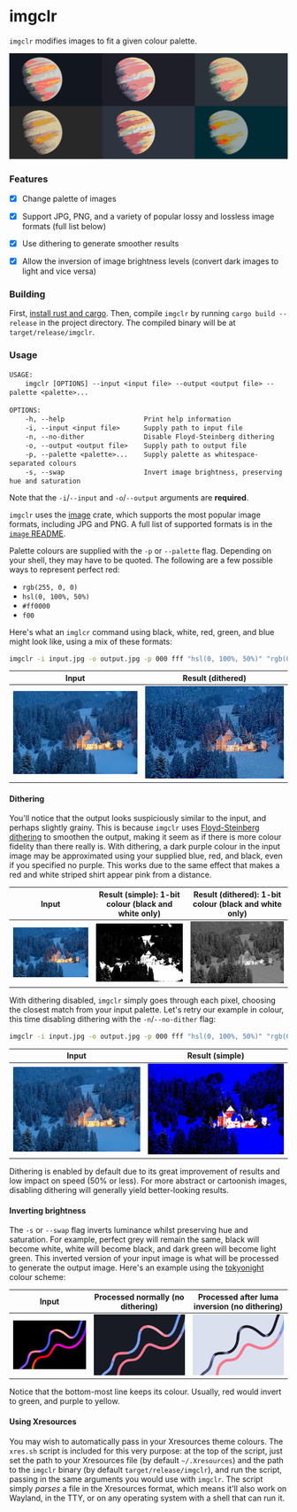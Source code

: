 # imgclr

`imgclr` modifies images to fit a given colour palette.

![Banner image](examples/planet-volumes/planet-volumes.jpg)

### Features
- [x] Change palette of images
- [x] Support JPG, PNG, and a variety of popular lossy and lossless image formats (full list below)
- [x] Use dithering to generate smoother results
- [x] Allow the inversion of image brightness levels (convert dark images to light and vice versa)


### Building

First, [install rust and cargo](https://doc.rust-lang.org/cargo/getting-started/installation.html). Then, compile
`imgclr` by running `cargo build --release` in the project directory. The compiled binary will be at
`target/release/imgclr`.


### Usage

```
USAGE:
    imgclr [OPTIONS] --input <input file> --output <output file> --palette <palette>...

OPTIONS:
    -h, --help                    Print help information
    -i, --input <input file>      Supply path to input file
    -n, --no-dither               Disable Floyd-Steinberg dithering
    -o, --output <output file>    Supply path to output file
    -p, --palette <palette>...    Supply palette as whitespace-separated colours
    -s, --swap                    Invert image brightness, preserving hue and saturation
```
Note that the `-i`/`--input` and `-o`/`--output` arguments are **required**.

`imgclr` uses the [image](https://docs.rs/image/latest/image/) crate, which supports the most popular image formats,
including JPG and PNG. A full list of supported formats is in the [`image` README](https://github.com/image-rs/image).

Palette colours are supplied with the `-p` or `--palette` flag. Depending on your shell, they may have to be
quoted. The following are a few possible ways to represent perfect red:
* `rgb(255, 0, 0)`
* `hsl(0, 100%, 50%)`
* `#ff0000`
* `f00`

Here's what an `imglcr` command using black, white, red, green, and blue might look like, using a mix of these formats:
```sh
imgclr -i input.jpg -o output.jpg -p 000 fff "hsl(0, 100%, 50%)" "rgb(0, 255, 0)" 0000ff
```

Input                                                | Result (dithered)
:---------------------------------------------------:|:---------------------------------------------------------------------:
![Original image](examples/jacek-dylag/original.jpg) | ![Processed image (dithered)](examples/jacek-dylag/output-dither.jpg)

#### Dithering

You'll notice that the output looks suspiciously similar to the input, and perhaps slightly grainy. This is because 
`imgclr` uses [Floyd-Steinberg dithering](https://en.wikipedia.org/wiki/Floyd%E2%80%93Steinberg_dithering) to smoothen
the output, making it seem as if there is more colour fidelity than there really is. With dithering, a dark purple
colour in the input image may be approximated using your supplied blue, red, and black, even if you specified no
purple. This works due to the same effect that makes a red and white striped shirt appear pink from a distance.

Input                                                | Result (simple): 1-bit colour (black and white only)                            | Result (dithered): 1-bit colour (black and white only)
:---------------------------------------------------:|:-------------------------------------------------------------------------------:|:-------------------------------------------------------------------------:
![Original image](examples/jacek-dylag/original.jpg) | ![Processed image (not dithered)](examples/jacek-dylag/monochrome-nodither.jpg) | ![Processed image (dithered)](examples/jacek-dylag/monochrome-dither.jpg)

With dithering disabled, `imgclr` simply goes through each pixel, choosing the closest match from your input palette.
Let's retry our example in colour, this time disabling dithering with the `-n`/`--no-dither` flag:

```sh
imgclr -i input.jpg -o output.jpg -p 000 fff "hsl(0, 100%, 50%)" "rgb(0, 255, 0)" 0000ff --no-dither
```

Input                                                | Result (simple)
:---------------------------------------------------:|:---------------------------------------------------------------------------:
![Original image](examples/jacek-dylag/original.jpg) | ![Processed image (not dithered)](examples/jacek-dylag/output-nodither.jpg)

Dithering is enabled by default due to its great improvement of results and low impact on speed (50% or less).  For
more abstract or cartoonish images, disabling dithering will generally yield better-looking results.

#### Inverting brightness

The `-s` or `--swap` flag inverts luminance whilst preserving hue and saturation. For example, perfect grey will remain
the same, black will become white, white will become black, and dark green will become light green. This inverted
version of your input image is what will be processed to generate the output image. Here's an example using the
[tokyonight](https://github.com/folke/tokyonight.nvim) colour scheme:

Input                                                   | Processed normally (no dithering)                       | Processed after luma inversion (no dithering)
:------------------------------------------------------:|:-------------------------------------------------------:|:--------------------------------------------------------------------------:
![Original image](examples/milad-fakurian/original.jpg) | ![Processed image](examples/milad-fakurian/convert.jpg) | ![Processed image with inversion](examples/milad-fakurian/convert-swap.jpg)

Notice that the bottom-most line keeps its colour. Usually, red would invert to green, and purple to yellow.

#### Using Xresources

You may wish to automatically pass in your Xresources theme colours. The `xres.sh` script is included for this very
purpose: at the top of the script, just set the path to your Xresources file (by default `~/.Xresources`) and the
path to the `imgclr` binary (by default `target/release/imgclr`), and run the script, passing in the
same arguments you would use with `imgclr`. The script simply *parses* a file in the Xresources format, which means
it'll also work on Wayland, in the TTY, or on any operating system with a shell that can run it.
